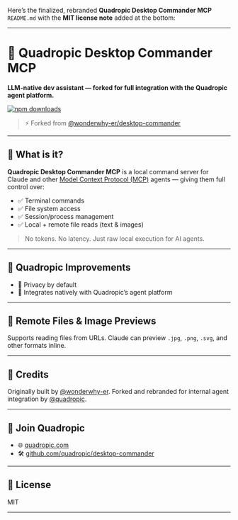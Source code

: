 Here’s the finalized, rebranded **Quadropic Desktop Commander MCP** `README.md` with the **MIT license note** added at the bottom:

---

# 🧠 Quadropic Desktop Commander MCP

**LLM-native dev assistant — forked for full integration with the Quadropic agent platform.**

[![npm downloads](https://img.shields.io/npm/dw/@quadropic/desktop-commander)](https://www.npmjs.com/package/@quadropic/desktop-commander)

> ⚡️ Forked from [@wonderwhy-er/desktop-commander](https://github.com/wonderwhy-er/DesktopCommanderMCP)

---

## 🧩 What is it?

**Quadropic Desktop Commander MCP** is a local command server for Claude and other [Model Context Protocol (MCP)](https://github.com/modelcontextprotocol) agents — giving them full control over:

* ✅ Terminal commands
* ✅ File system access
* ✅ Session/process management
* ✅ Local + remote file reads (text & images)

> No tokens. No latency. Just raw local execution for AI agents.

---

## 🔄 Quadropic Improvements

* 🔐 Privacy by default
* 🧠 Integrates natively with Quadropic’s agent platform

---

## 📂 Remote Files & Image Previews

Supports reading files from URLs. Claude can preview `.jpg`, `.png`, `.svg`, and other formats inline.

---

## 🤝 Credits

Originally built by [@wonderwhy-er](https://github.com/wonderwhy-er).
Forked and rebranded for internal agent integration by [@quadropic](https://github.com/quadropic).

---

## 💬 Join Quadropic

* 🌐 [quadropic.com](https://quadropic.com)
* 🛠 [github.com/quadropic/desktop-commander](https://github.com/quadropic/desktop-commander)

---

## 📄 License

MIT

---
